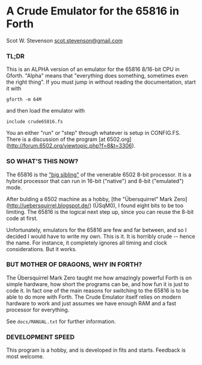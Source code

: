 # A Crude Emulator for the 65816 in Forth

Scot W. Stevenson <scot.stevenson@gmail.com>


### TL;DR

This is an ALPHA version of an emulator for the 65816 8/16-bit CPU in Gforth.
"Alpha" means that "everything does something, sometimes even the right thing".
If you must jump in without reading the documentation, start it with 

```
gforth -m 64M 
```

and then load the emulator with

```
include crude65816.fs
```

You an either "run" or "step" through whatever is setup in CONFIG.FS. There is a
discussion of the program [at 6502.org]
(http://forum.6502.org/viewtopic.php?f=8&t=3306).

### SO WHAT'S THIS NOW?

The 65816 is the ["big sibling"](http://en.wikipedia.org/wiki/WDC_65816/65802) 
of the venerable 6502 8-bit processor. It is a hybrid processor that can run in
16-bit ("native") and 8-bit ("emulated") mode.

After bulding a 6502 machine as a hobby, [the "Übersquirrel" Mark Zero]
(http://uebersquirrel.blogspot.de/) (ÜSqM0), I found eight bits to be too
limiting.  The 65816 is the logical next step up, since you can reuse the 8-bit
code at first. 

Unfortunately, emulators for the 65816 are few and far between, and so I decided
I would have to write my own. This is it. It is horribly crude -- hence the
name. For instance, it completely ignores all timing and clock considerations.
But it works. 

### BUT MOTHER OF DRAGONS, WHY IN FORTH?

The Übersquirrel Mark Zero taught me how amazingly powerful Forth is on simple
hardware, how short the programs can be, and how fun it is just to code it. In
fact one of the main reasons for switching to the 65816 is to be able to do more
with Forth. The Crude Emulator itself relies on modern hardware to work and just
assumes we have enough RAM and a fast processor for everything. 

See `docs/MANUAL.txt` for further information.

### DEVELOPMENT SPEED

This program is a hobby, and is developed in fits and starts. Feedback is  most
welcome. 
